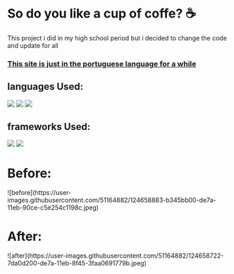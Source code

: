 # So do you like a cup of coffe? ☕
This project i did in my high school period but i decided to change the code and update for all
<h3><ins>This site is just in the portuguese language for a while<ins></h3>
<h2>languages Used:</h2>
<div>
    <a href="https://www.w3schools.com/whatis/whatis_html.asp"><img src="https://img.shields.io/badge/HTML5-E34F26?style=for-the-badge&logo=html5&logoColor=white"></a>
    <a href="https://www.w3schools.com/whatis/whatis_css.asp"><img src="https://img.shields.io/badge/CSS3-1572B6?style=for-the-badge&logo=css3&logoColor=white"></a>
    <a href="https://www.w3schools.com/whatis/whatis_js.asp"><img src="https://img.shields.io/badge/JavaScript-323330?style=for-the-badge&logo=javascript&logoColor=F7DF1E"></a>
</div>
<h2>frameworks Used:</h2>
<div>
    <a href="https://www.w3schools.com/bootstrap/"><img src="https://img.shields.io/badge/Bootstrap-563D7C?style=for-the-badge&logo=bootstrap&logoColor=white"></a>
    <a href="https://www.w3schools.com/jquery/default.asp"><img src="https://img.shields.io/badge/jQuery-0769AD?style=for-the-badge&logo=jquery&logoColor=white"></a>
</div>
<h1>Before:</h1>
![before](https://user-images.githubusercontent.com/51164882/124658883-b345bb00-de7a-11eb-90ce-c5e254c1198c.jpeg)

<h1>After:</h1>
![after](https://user-images.githubusercontent.com/51164882/124658722-7da0d200-de7a-11eb-8f45-3faa0691779b.jpeg)
